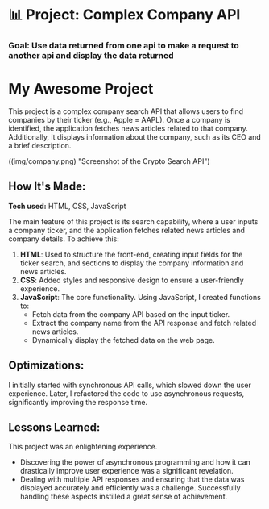 # 📊 Project: Complex Company API 

### Goal: Use data returned from one api to make a request to another api and display the data returned

# My Awesome Project

This project is a complex company search API that allows users to find companies by their ticker (e.g., Apple = AAPL). Once a company is identified, the application fetches news articles related to that company. Additionally, it displays information about the company, such as its CEO and a brief description.

((img/company.png) "Screenshot of the Crypto Search API")

## How It's Made:
**Tech used:** HTML, CSS, JavaScript

The main feature of this project is its search capability, where a user inputs a company ticker, and the application fetches related news articles and company details. To achieve this:

1. **HTML**: Used to structure the front-end, creating input fields for the ticker search, and sections to display the company information and news articles.
2. **CSS**: Added styles and responsive design to ensure a user-friendly experience.
3. **JavaScript**: The core functionality. Using JavaScript, I created functions to:
   - Fetch data from the company API based on the input ticker.
   - Extract the company name from the API response and fetch related news articles.
   - Dynamically display the fetched data on the web page.

## Optimizations:
I initially started with synchronous API calls, which slowed down the user experience. Later, I refactored the code to use asynchronous requests, significantly improving the response time. 

## Lessons Learned:
This project was an enlightening experience. 

- Discovering the power of asynchronous programming and how it can drastically improve user experience was a significant revelation.
- Dealing with multiple API responses and ensuring that the data was displayed accurately and efficiently was a challenge. Successfully handling these aspects instilled a great sense of achievement.
